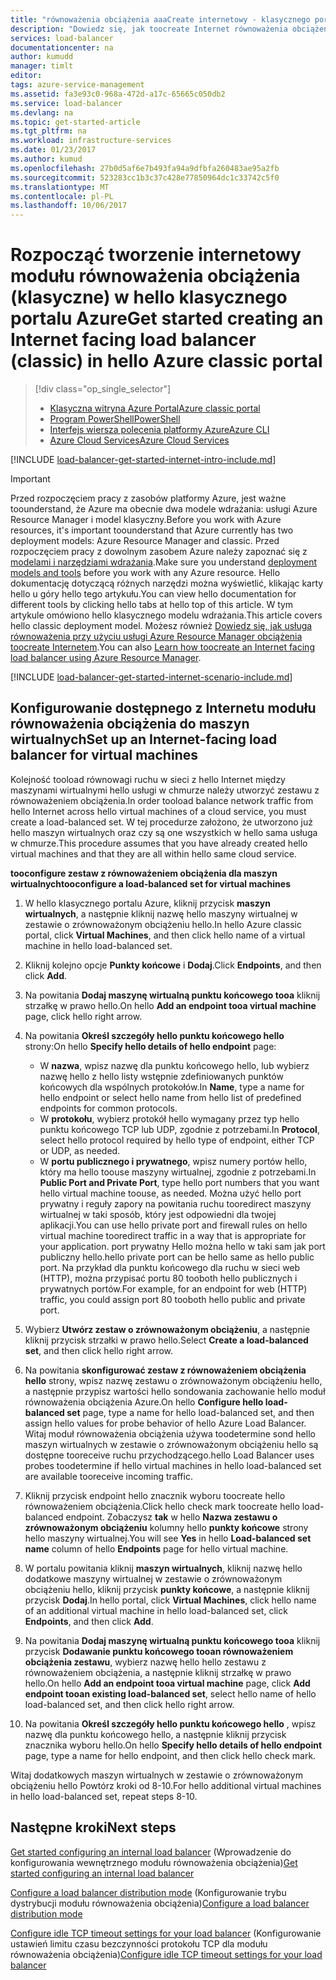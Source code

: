 ```yaml
---
title: "równoważenia obciążenia aaaCreate internetowy - klasycznego portalu Azure | Dokumentacja firmy Microsoft"
description: "Dowiedz się, jak toocreate Internet równoważenia obciążenia przy użyciu modelu wdrażania klasycznego hello klasycznego portalu Azure"
services: load-balancer
documentationcenter: na
author: kumudd
manager: timlt
editor: 
tags: azure-service-management
ms.assetid: fa3e93c0-968a-472d-a17c-65665c050db2
ms.service: load-balancer
ms.devlang: na
ms.topic: get-started-article
ms.tgt_pltfrm: na
ms.workload: infrastructure-services
ms.date: 01/23/2017
ms.author: kumud
ms.openlocfilehash: 27b0d5af6e7b493fa94a9dfbfa260483ae95a2fb
ms.sourcegitcommit: 523283cc1b3c37c428e77850964dc1c33742c5f0
ms.translationtype: MT
ms.contentlocale: pl-PL
ms.lasthandoff: 10/06/2017
---
```

# <a name="get-started-creating-an-internet-facing-load-balancer-classic-in-hello-azure-classic-portal"></a><span data-ttu-id="96624-103">Rozpocząć tworzenie internetowy modułu równoważenia obciążenia (klasyczne) w hello klasycznego portalu Azure</span><span class="sxs-lookup"><span data-stu-id="96624-103">Get started creating an Internet facing load balancer (classic) in hello Azure classic portal</span></span>

> [!div class="op_single_selector"]
> * [<span data-ttu-id="96624-104">Klasyczna witryna Azure Portal</span><span class="sxs-lookup"><span data-stu-id="96624-104">Azure classic portal</span></span>](../load-balancer/load-balancer-get-started-internet-classic-portal.md)
> * [<span data-ttu-id="96624-105">Program PowerShell</span><span class="sxs-lookup"><span data-stu-id="96624-105">PowerShell</span></span>](../load-balancer/load-balancer-get-started-internet-classic-ps.md)
> * [<span data-ttu-id="96624-106">Interfejs wiersza polecenia platformy Azure</span><span class="sxs-lookup"><span data-stu-id="96624-106">Azure CLI</span></span>](../load-balancer/load-balancer-get-started-internet-classic-cli.md)
> * [<span data-ttu-id="96624-107">Azure Cloud Services</span><span class="sxs-lookup"><span data-stu-id="96624-107">Azure Cloud Services</span></span>](../load-balancer/load-balancer-get-started-internet-classic-cloud.md)

[!INCLUDE [load-balancer-get-started-internet-intro-include.md](../../includes/load-balancer-get-started-internet-intro-include.md)]

> [!IMPORTANT]
> <span data-ttu-id="96624-108">Przed rozpoczęciem pracy z zasobów platformy Azure, jest ważne toounderstand, że Azure ma obecnie dwa modele wdrażania: usługi Azure Resource Manager i model klasyczny.</span><span class="sxs-lookup"><span data-stu-id="96624-108">Before you work with Azure resources, it's important toounderstand that Azure currently has two deployment models: Azure Resource Manager and classic.</span></span> <span data-ttu-id="96624-109">Przed rozpoczęciem pracy z dowolnym zasobem Azure należy zapoznać się z [modelami i narzędziami wdrażania](../azure-classic-rm.md).</span><span class="sxs-lookup"><span data-stu-id="96624-109">Make sure you understand [deployment models and tools](../azure-classic-rm.md) before you work with any Azure resource.</span></span> <span data-ttu-id="96624-110">Hello dokumentację dotyczącą różnych narzędzi można wyświetlić, klikając karty hello u góry hello tego artykułu.</span><span class="sxs-lookup"><span data-stu-id="96624-110">You can view hello documentation for different tools by clicking hello tabs at hello top of this article.</span></span> <span data-ttu-id="96624-111">W tym artykule omówiono hello klasycznego modelu wdrażania.</span><span class="sxs-lookup"><span data-stu-id="96624-111">This article covers hello classic deployment model.</span></span> <span data-ttu-id="96624-112">Możesz również [Dowiedz się, jak usługa równoważenia przy użyciu usługi Azure Resource Manager obciążenia toocreate Internetem](load-balancer-get-started-internet-arm-ps.md).</span><span class="sxs-lookup"><span data-stu-id="96624-112">You can also [Learn how toocreate an Internet facing load balancer using Azure Resource Manager](load-balancer-get-started-internet-arm-ps.md).</span></span>

[!INCLUDE [load-balancer-get-started-internet-scenario-include.md](../../includes/load-balancer-get-started-internet-scenario-include.md)]

## <a name="set-up-an-internet-facing-load-balancer-for-virtual-machines"></a><span data-ttu-id="96624-113">Konfigurowanie dostępnego z Internetu modułu równoważenia obciążenia do maszyn wirtualnych</span><span class="sxs-lookup"><span data-stu-id="96624-113">Set up an Internet-facing load balancer for virtual machines</span></span>

<span data-ttu-id="96624-114">Kolejność tooload równowagi ruchu w sieci z hello Internet między maszynami wirtualnymi hello usługi w chmurze należy utworzyć zestawu z równoważeniem obciążenia.</span><span class="sxs-lookup"><span data-stu-id="96624-114">In order tooload balance network traffic from hello Internet across hello virtual machines of a cloud service, you must create a load-balanced set.</span></span> <span data-ttu-id="96624-115">W tej procedurze założono, że utworzono już hello maszyn wirtualnych oraz czy są one wszystkich w hello sama usługa w chmurze.</span><span class="sxs-lookup"><span data-stu-id="96624-115">This procedure assumes that you have already created hello virtual machines and that they are all within hello same cloud service.</span></span>

<span data-ttu-id="96624-116">**tooconfigure zestaw z równoważeniem obciążenia dla maszyn wirtualnych**</span><span class="sxs-lookup"><span data-stu-id="96624-116">**tooconfigure a load-balanced set for virtual machines**</span></span>

1. <span data-ttu-id="96624-117">W hello klasycznego portalu Azure, kliknij przycisk **maszyn wirtualnych**, a następnie kliknij nazwę hello maszyny wirtualnej w zestawie o zrównoważonym obciążeniu hello.</span><span class="sxs-lookup"><span data-stu-id="96624-117">In hello Azure classic portal, click **Virtual Machines**, and then click hello name of a virtual machine in hello load-balanced set.</span></span>
2. <span data-ttu-id="96624-118">Kliknij kolejno opcje **Punkty końcowe** i **Dodaj**.</span><span class="sxs-lookup"><span data-stu-id="96624-118">Click **Endpoints**, and then click **Add**.</span></span>
3. <span data-ttu-id="96624-119">Na powitania **Dodaj maszynę wirtualną punktu końcowego tooa** kliknij strzałkę w prawo hello.</span><span class="sxs-lookup"><span data-stu-id="96624-119">On hello **Add an endpoint tooa virtual machine** page, click hello right arrow.</span></span>
4. <span data-ttu-id="96624-120">Na powitania **Określ szczegóły hello punktu końcowego hello** strony:</span><span class="sxs-lookup"><span data-stu-id="96624-120">On hello **Specify hello details of hello endpoint** page:</span></span>

   * <span data-ttu-id="96624-121">W **nazwa**, wpisz nazwę dla punktu końcowego hello, lub wybierz nazwę hello z hello listy wstępnie zdefiniowanych punktów końcowych dla wspólnych protokołów.</span><span class="sxs-lookup"><span data-stu-id="96624-121">In **Name**, type a name for hello endpoint or select hello name from hello list of predefined endpoints for common protocols.</span></span>
   * <span data-ttu-id="96624-122">W **protokołu**, wybierz protokół hello wymagany przez typ hello punktu końcowego TCP lub UDP, zgodnie z potrzebami.</span><span class="sxs-lookup"><span data-stu-id="96624-122">In **Protocol**, select hello protocol required by hello type of endpoint, either TCP or UDP, as needed.</span></span>
   * <span data-ttu-id="96624-123">W **portu publicznego i prywatnego**, wpisz numery portów hello, który ma hello toouse maszyny wirtualnej, zgodnie z potrzebami.</span><span class="sxs-lookup"><span data-stu-id="96624-123">In **Public Port and Private Port**, type hello port numbers that you want hello virtual machine toouse, as needed.</span></span> <span data-ttu-id="96624-124">Można użyć hello port prywatny i reguły zapory na powitania ruchu tooredirect maszyny wirtualnej w taki sposób, który jest odpowiedni dla twojej aplikacji.</span><span class="sxs-lookup"><span data-stu-id="96624-124">You can use hello private port and firewall rules on hello virtual machine tooredirect traffic in a way that is appropriate for your application.</span></span> <span data-ttu-id="96624-125">port prywatny Hello można hello w taki sam jak port publiczny hello.</span><span class="sxs-lookup"><span data-stu-id="96624-125">hello private port can be hello same as hello public port.</span></span> <span data-ttu-id="96624-126">Na przykład dla punktu końcowego dla ruchu w sieci web (HTTP), można przypisać portu 80 tooboth hello publicznych i prywatnych portów.</span><span class="sxs-lookup"><span data-stu-id="96624-126">For example, for an endpoint for web (HTTP) traffic, you could assign port 80 tooboth hello public and private port.</span></span>

5. <span data-ttu-id="96624-127">Wybierz **Utwórz zestaw o zrównoważonym obciążeniu**, a następnie kliknij przycisk strzałki w prawo hello.</span><span class="sxs-lookup"><span data-stu-id="96624-127">Select **Create a load-balanced set**, and then click hello right arrow.</span></span>
6. <span data-ttu-id="96624-128">Na powitania **skonfigurować zestaw z równoważeniem obciążenia hello** strony, wpisz nazwę zestawu o zrównoważonym obciążeniu hello, a następnie przypisz wartości hello sondowania zachowanie hello moduł równoważenia obciążenia Azure.</span><span class="sxs-lookup"><span data-stu-id="96624-128">On hello **Configure hello load-balanced set** page, type a name for hello load-balanced set, and then assign hello values for probe behavior of hello Azure Load Balancer.</span></span> <span data-ttu-id="96624-129">Witaj moduł równoważenia obciążenia używa toodetermine sond hello maszyn wirtualnych w zestawie o zrównoważonym obciążeniu hello są dostępne tooreceive ruchu przychodzącego.</span><span class="sxs-lookup"><span data-stu-id="96624-129">hello Load Balancer uses probes toodetermine if hello virtual machines in hello load-balanced set are available tooreceive incoming traffic.</span></span>
7. <span data-ttu-id="96624-130">Kliknij przycisk endpoint hello znacznik wyboru toocreate hello równoważeniem obciążenia.</span><span class="sxs-lookup"><span data-stu-id="96624-130">Click hello check mark toocreate hello load-balanced endpoint.</span></span> <span data-ttu-id="96624-131">Zobaczysz **tak** w hello **Nazwa zestawu o zrównoważonym obciążeniu** kolumny hello **punkty końcowe** strony hello maszyny wirtualnej.</span><span class="sxs-lookup"><span data-stu-id="96624-131">You will see **Yes** in hello **Load-balanced set name** column of hello **Endpoints** page for hello virtual machine.</span></span>
8. <span data-ttu-id="96624-132">W portalu powitania kliknij **maszyn wirtualnych**, kliknij nazwę hello dodatkowe maszyny wirtualnej w zestawie o zrównoważonym obciążeniu hello, kliknij przycisk **punkty końcowe**, a następnie kliknij przycisk **Dodaj**.</span><span class="sxs-lookup"><span data-stu-id="96624-132">In hello portal, click **Virtual Machines**, click hello name of an additional virtual machine in hello load-balanced set, click **Endpoints**, and then click **Add**.</span></span>
9. <span data-ttu-id="96624-133">Na powitania **Dodaj maszynę wirtualną punktu końcowego tooa** kliknij przycisk **Dodawanie punktu końcowego tooan równoważeniem obciążenia zestawu**, wybierz nazwę hello hello zestawu z równoważeniem obciążenia, a następnie kliknij strzałkę w prawo hello.</span><span class="sxs-lookup"><span data-stu-id="96624-133">On hello **Add an endpoint tooa virtual machine** page, click **Add endpoint tooan existing load-balanced set**, select hello name of hello load-balanced set, and then click hello right arrow.</span></span>
10. <span data-ttu-id="96624-134">Na powitania **Określ szczegóły hello punktu końcowego hello** , wpisz nazwę dla punktu końcowego hello, a następnie kliknij przycisk znacznika wyboru hello.</span><span class="sxs-lookup"><span data-stu-id="96624-134">On hello **Specify hello details of hello endpoint** page, type a name for hello endpoint, and then click hello check mark.</span></span>

<span data-ttu-id="96624-135">Witaj dodatkowych maszyn wirtualnych w zestawie o zrównoważonym obciążeniu hello Powtórz kroki od 8-10.</span><span class="sxs-lookup"><span data-stu-id="96624-135">For hello additional virtual machines in hello load-balanced set, repeat steps 8-10.</span></span>

## <a name="next-steps"></a><span data-ttu-id="96624-136">Następne kroki</span><span class="sxs-lookup"><span data-stu-id="96624-136">Next steps</span></span>

<span data-ttu-id="96624-137">[Get started configuring an internal load balancer](load-balancer-get-started-ilb-arm-ps.md) (Wprowadzenie do konfigurowania wewnętrznego modułu równoważenia obciążenia)</span><span class="sxs-lookup"><span data-stu-id="96624-137">[Get started configuring an internal load balancer](load-balancer-get-started-ilb-arm-ps.md)</span></span>

<span data-ttu-id="96624-138">[Configure a load balancer distribution mode](load-balancer-distribution-mode.md) (Konfigurowanie trybu dystrybucji modułu równoważenia obciążenia)</span><span class="sxs-lookup"><span data-stu-id="96624-138">[Configure a load balancer distribution mode](load-balancer-distribution-mode.md)</span></span>

<span data-ttu-id="96624-139">[Configure idle TCP timeout settings for your load balancer](load-balancer-tcp-idle-timeout.md) (Konfigurowanie ustawień limitu czasu bezczynności protokołu TCP dla modułu równoważenia obciążenia)</span><span class="sxs-lookup"><span data-stu-id="96624-139">[Configure idle TCP timeout settings for your load balancer](load-balancer-tcp-idle-timeout.md)</span></span>
